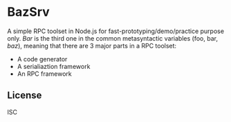 # BazSrv

A simple RPC toolset in Node.js for fast-prototyping/demo/practice purpose only.
*Bar* is the third one in the common metasyntactic variables (foo, bar, *baz*),
meaning that there are 3 major parts in a RPC toolset:

* A code generator
* A serialiaztion framework
* An RPC framework

## License

ISC
